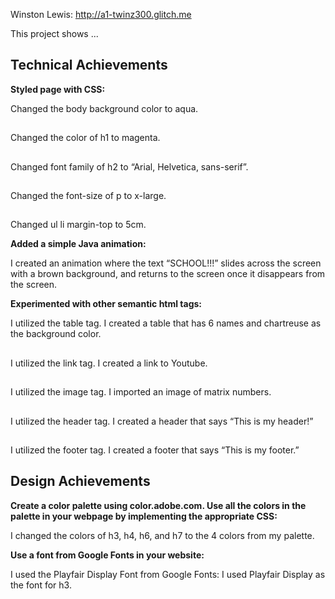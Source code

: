 Winston Lewis: http://a1-twinz300.glitch.me

This project shows ...

## Technical Achievements

**Styled page with CSS:** 

Changed the body background color to aqua.
##
Changed the color of h1 to magenta.
##
Changed font family of h2 to “Arial, Helvetica, sans-serif”.
##
Changed the font-size of p to x-large.
##
Changed ul li margin-top to 5cm.


**Added a simple Java animation:**


I created an animation where the text “SCHOOL!!!” slides across the screen with a brown background, and returns to the screen once it disappears from the screen.


**Experimented with other semantic html tags:**


I utilized the table tag. I created a table that has 6 names and chartreuse as the background color.
##
I utilized the link tag. I created a link to Youtube.
## 
I utilized the image tag. I imported an image of matrix numbers.
##
I utilized the header tag. I created a header that says “This is my header!”
##
I utilized the footer tag. I created a footer that says “This is my footer.”

## Design Achievements

**Create a color palette using color.adobe.com. Use all the colors in the palette in your webpage by implementing the appropriate CSS:**


I changed the colors of h3, h4, h6, and h7 to the 4 colors from my palette.


**Use a font from Google Fonts in your website:**


I used the Playfair Display Font from Google Fonts: I used Playfair Display as the font for h3.

